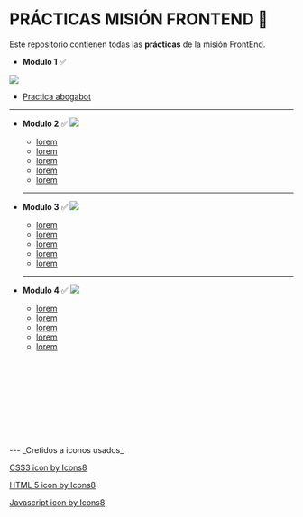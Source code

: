  

# PRÁCTICAS MISIÓN FRONTEND 🚀
Este repositorio contienen todas las **prácticas** de la misión FrontEnd.  

- **Modulo 1** ✅ 
<img src="https://img.icons8.com/color/48/000000/vector.png"/>

  - [Practica abogabot](/Modulo-1/ABOGATOR.md)
  ---

- **Modulo 2** ✅ 
  <img src="https://img.icons8.com/color/48/000000/html-5--v1.png"/>

    - [lorem]()
    - [lorem]()
    - [lorem]()
    - [lorem]()
    - [lorem]()  
  ---
  
- **Modulo 3** ✅ 
    <img src="https://img.icons8.com/color/48/000000/css3.png"/>
  
    - [lorem]()
    - [lorem]()
    - [lorem]()
    - [lorem]()
    - [lorem]()
  ---
- **Modulo 4** ✅
    <img src="https://img.icons8.com/color/48/000000/javascript--v1.png"/>
    - [lorem]()
    - [lorem]()
    - [lorem]()
    - [lorem]()
    - [lorem]()
<br/>
<br/>
<br/>
<br/>
<br/>
<br/>
<br/>
<br/>
<br/>
---
_Cretidos a iconos usados_

<a target="_blank" href="https://icons8.com/icon/21278/css3">CSS3 icon by Icons8</a>  

<a target="_blank" href="https://icons8.com/icon/20909/html-5">HTML 5 icon by Icons8</a>

<a target="_blank" href="https://icons8.com/icon/108784/javascript">Javascript icon by Icons8</a>
